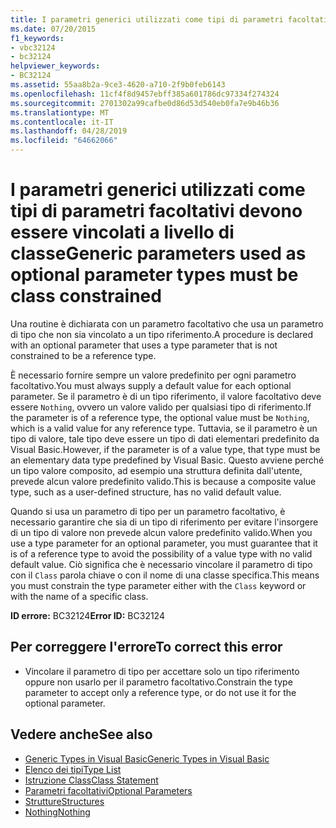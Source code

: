 ```yaml
---
title: I parametri generici utilizzati come tipi di parametri facoltativi devono essere vincolati a livello di classe
ms.date: 07/20/2015
f1_keywords:
- vbc32124
- bc32124
helpviewer_keywords:
- BC32124
ms.assetid: 55aa8b2a-9ce3-4620-a710-2f9b0feb6143
ms.openlocfilehash: 11cf4f8d9457ebff385a601786dc97334f274324
ms.sourcegitcommit: 2701302a99cafbe0d86d53d540eb0fa7e9b46b36
ms.translationtype: MT
ms.contentlocale: it-IT
ms.lasthandoff: 04/28/2019
ms.locfileid: "64662066"
---
```

# <a name="generic-parameters-used-as-optional-parameter-types-must-be-class-constrained"></a><span data-ttu-id="926b0-102">I parametri generici utilizzati come tipi di parametri facoltativi devono essere vincolati a livello di classe</span><span class="sxs-lookup"><span data-stu-id="926b0-102">Generic parameters used as optional parameter types must be class constrained</span></span>
<span data-ttu-id="926b0-103">Una routine è dichiarata con un parametro facoltativo che usa un parametro di tipo che non sia vincolato a un tipo riferimento.</span><span class="sxs-lookup"><span data-stu-id="926b0-103">A procedure is declared with an optional parameter that uses a type parameter that is not constrained to be a reference type.</span></span>  
  
 <span data-ttu-id="926b0-104">È necessario fornire sempre un valore predefinito per ogni parametro facoltativo.</span><span class="sxs-lookup"><span data-stu-id="926b0-104">You must always supply a default value for each optional parameter.</span></span> <span data-ttu-id="926b0-105">Se il parametro è di un tipo riferimento, il valore facoltativo deve essere `Nothing`, ovvero un valore valido per qualsiasi tipo di riferimento.</span><span class="sxs-lookup"><span data-stu-id="926b0-105">If the parameter is of a reference type, the optional value must be `Nothing`, which is a valid value for any reference type.</span></span> <span data-ttu-id="926b0-106">Tuttavia, se il parametro è un tipo di valore, tale tipo deve essere un tipo di dati elementari predefinito da Visual Basic.</span><span class="sxs-lookup"><span data-stu-id="926b0-106">However, if the parameter is of a value type, that type must be an elementary data type predefined by Visual Basic.</span></span> <span data-ttu-id="926b0-107">Questo avviene perché un tipo valore composito, ad esempio una struttura definita dall'utente, prevede alcun valore predefinito valido.</span><span class="sxs-lookup"><span data-stu-id="926b0-107">This is because a composite value type, such as a user-defined structure, has no valid default value.</span></span>  
  
 <span data-ttu-id="926b0-108">Quando si usa un parametro di tipo per un parametro facoltativo, è necessario garantire che sia di un tipo di riferimento per evitare l'insorgere di un tipo di valore non prevede alcun valore predefinito valido.</span><span class="sxs-lookup"><span data-stu-id="926b0-108">When you use a type parameter for an optional parameter, you must guarantee that it is of a reference type to avoid the possibility of a value type with no valid default value.</span></span> <span data-ttu-id="926b0-109">Ciò significa che è necessario vincolare il parametro di tipo con il `Class` parola chiave o con il nome di una classe specifica.</span><span class="sxs-lookup"><span data-stu-id="926b0-109">This means you must constrain the type parameter either with the `Class` keyword or with the name of a specific class.</span></span>  
  
 <span data-ttu-id="926b0-110">**ID errore:** BC32124</span><span class="sxs-lookup"><span data-stu-id="926b0-110">**Error ID:** BC32124</span></span>  
  
## <a name="to-correct-this-error"></a><span data-ttu-id="926b0-111">Per correggere l'errore</span><span class="sxs-lookup"><span data-stu-id="926b0-111">To correct this error</span></span>  
  
- <span data-ttu-id="926b0-112">Vincolare il parametro di tipo per accettare solo un tipo riferimento oppure non usarlo per il parametro facoltativo.</span><span class="sxs-lookup"><span data-stu-id="926b0-112">Constrain the type parameter to accept only a reference type, or do not use it for the optional parameter.</span></span>  
  
## <a name="see-also"></a><span data-ttu-id="926b0-113">Vedere anche</span><span class="sxs-lookup"><span data-stu-id="926b0-113">See also</span></span>

- [<span data-ttu-id="926b0-114">Generic Types in Visual Basic</span><span class="sxs-lookup"><span data-stu-id="926b0-114">Generic Types in Visual Basic</span></span>](../../../visual-basic/programming-guide/language-features/data-types/generic-types.md)
- [<span data-ttu-id="926b0-115">Elenco dei tipi</span><span class="sxs-lookup"><span data-stu-id="926b0-115">Type List</span></span>](../../../visual-basic/language-reference/statements/type-list.md)
- [<span data-ttu-id="926b0-116">Istruzione Class</span><span class="sxs-lookup"><span data-stu-id="926b0-116">Class Statement</span></span>](../../../visual-basic/language-reference/statements/class-statement.md)
- [<span data-ttu-id="926b0-117">Parametri facoltativi</span><span class="sxs-lookup"><span data-stu-id="926b0-117">Optional Parameters</span></span>](../../../visual-basic/programming-guide/language-features/procedures/optional-parameters.md)
- [<span data-ttu-id="926b0-118">Strutture</span><span class="sxs-lookup"><span data-stu-id="926b0-118">Structures</span></span>](../../../visual-basic/programming-guide/language-features/data-types/structures.md)
- [<span data-ttu-id="926b0-119">Nothing</span><span class="sxs-lookup"><span data-stu-id="926b0-119">Nothing</span></span>](../../../visual-basic/language-reference/nothing.md)
